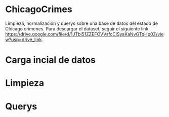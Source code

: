 # ChicagoCrimes
Limpieza, normalización y querys sobre una base de datos del estado de Chicago crimenes.
Para descargar el dataset, seguir el siguiente link https://drive.google.com/file/d/1JTbi51ZZEFOVVsfcCiSyaKaNvGTqHp0Z/view?usp=drive_link. 
# Carga incial de datos
# Limpieza
# Querys
